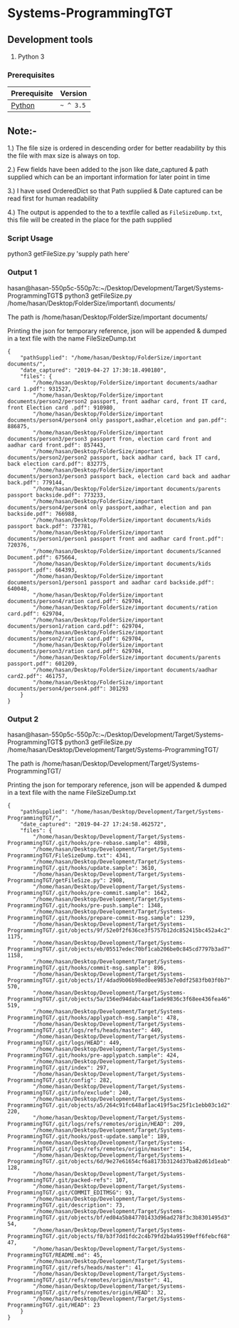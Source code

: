 # Systems-ProgrammingTGT


## Development tools

1. Python 3


### Prerequisites

| Prerequisite                                                         | Version |
| ---------------------------------------------------------------------| ------- |
| [Python](https://www.python.org/ftp/python/3.7.3/Python-3.7.3.tar.xz)|`~ ^ 3.5`|


## Note:-

1.) The file size is ordered in descending order for better readability by this the file with max size is always on top.

2.) Few fields have been added to the json like date_captured & path supplied which can be an important information for later point in time

3.) I have used OrderedDict so that Path supplied & Date captured can be read first for human readability 

4.) The output is appended to the to a textfile called as `FileSizeDump.txt`, this file will be created in the place for the path supplied

### Script Usage
python3 getFileSize.py 'supply path here'


### Output 1


hasan@hasan-550p5c-550p7c:~/Desktop/Development/Target/Systems-ProgrammingTGT$ python3 getFileSize.py /home/hasan/Desktop/FolderSize/important\ documents/

The path is  /home/hasan/Desktop/FolderSize/important documents/

Printing the json for temporary reference, json will be appended & dumped in a text file with the name FileSizeDump.txt

```
{
    "pathSupplied": "/home/hasan/Desktop/FolderSize/important documents/",
    "date_captured": "2019-04-27 17:30:18.490180",
    "files": {
        "/home/hasan/Desktop/FolderSize/important documents/aadhar card 1.pdf": 931527,
        "/home/hasan/Desktop/FolderSize/important documents/person2/person2 passport, front aadhar card, front IT card, front Election card .pdf": 910980,
        "/home/hasan/Desktop/FolderSize/important documents/person4/person4 only passport,aadhar,elcetion and pan.pdf": 886875,
        "/home/hasan/Desktop/FolderSize/important documents/person3/person3 passport fron, election card front and aadhar card front.pdf": 857443,
        "/home/hasan/Desktop/FolderSize/important documents/person2/person2 passport, back aadhar card, back IT card, back election card.pdf": 832775,
        "/home/hasan/Desktop/FolderSize/important documents/person3/person3 passport back, election card back and aadhar back.pdf": 779144,
        "/home/hasan/Desktop/FolderSize/important documents/parents passport backside.pdf": 773233,
        "/home/hasan/Desktop/FolderSize/important documents/person4/person4 only passport,aadhar, election and pan backside.pdf": 766988,
        "/home/hasan/Desktop/FolderSize/important documents/kids passport back.pdf": 737781,
        "/home/hasan/Desktop/FolderSize/important documents/person1/person1 passport front and aadhar card front.pdf": 720376,
        "/home/hasan/Desktop/FolderSize/important documents/Scanned Document.pdf": 675664,
        "/home/hasan/Desktop/FolderSize/important documents/kids passport.pdf": 664393,
        "/home/hasan/Desktop/FolderSize/important documents/person1/person1 passport and aadhar card backside.pdf": 640048,
        "/home/hasan/Desktop/FolderSize/important documents/person4/ration card.pdf": 629704,
        "/home/hasan/Desktop/FolderSize/important documents/ration card.pdf": 629704,
        "/home/hasan/Desktop/FolderSize/important documents/person1/ration card.pdf": 629704,
        "/home/hasan/Desktop/FolderSize/important documents/person2/ration card.pdf": 629704,
        "/home/hasan/Desktop/FolderSize/important documents/person3/ration card.pdf": 629704,
        "/home/hasan/Desktop/FolderSize/important documents/parents passport.pdf": 601209,
        "/home/hasan/Desktop/FolderSize/important documents/aadhar card2.pdf": 461757,
        "/home/hasan/Desktop/FolderSize/important documents/person4/person4.pdf": 301293
    }
}
```


### Output 2

hasan@hasan-550p5c-550p7c:~/Desktop/Development/Target/Systems-ProgrammingTGT$ python3 getFileSize.py /home/hasan/Desktop/Development/Target/Systems-ProgrammingTGT/

The path is  /home/hasan/Desktop/Development/Target/Systems-ProgrammingTGT/

Printing the json for temporary reference, json will be appended & dumped in a text file with the name FileSizeDump.txt
```
{
    "pathSupplied": "/home/hasan/Desktop/Development/Target/Systems-ProgrammingTGT/",
    "date_captured": "2019-04-27 17:24:58.462572",
    "files": {
        "/home/hasan/Desktop/Development/Target/Systems-ProgrammingTGT/.git/hooks/pre-rebase.sample": 4898,
        "/home/hasan/Desktop/Development/Target/Systems-ProgrammingTGT/FileSizeDump.txt": 4341,
        "/home/hasan/Desktop/Development/Target/Systems-ProgrammingTGT/.git/hooks/update.sample": 3610,
        "/home/hasan/Desktop/Development/Target/Systems-ProgrammingTGT/getFileSize.py": 2908,
        "/home/hasan/Desktop/Development/Target/Systems-ProgrammingTGT/.git/hooks/pre-commit.sample": 1642,
        "/home/hasan/Desktop/Development/Target/Systems-ProgrammingTGT/.git/hooks/pre-push.sample": 1348,
        "/home/hasan/Desktop/Development/Target/Systems-ProgrammingTGT/.git/hooks/prepare-commit-msg.sample": 1239,
        "/home/hasan/Desktop/Development/Target/Systems-ProgrammingTGT/.git/objects/9f/52e0f2f636ce3f5757b12dc852415bc452a4c2": 1175,
        "/home/hasan/Desktop/Development/Target/Systems-ProgrammingTGT/.git/objects/eb/05517edec70bf1cab206be0c845cd7797b3ad7": 1158,
        "/home/hasan/Desktop/Development/Target/Systems-ProgrammingTGT/.git/hooks/commit-msg.sample": 896,
        "/home/hasan/Desktop/Development/Target/Systems-ProgrammingTGT/.git/objects/1f/4dad9b06b98ed0ee9853e7e0df2583fb03f0b7": 570,
        "/home/hasan/Desktop/Development/Target/Systems-ProgrammingTGT/.git/objects/5a/156ed94dabc4aaf1ade9836c3f68ee436fea46": 519,
        "/home/hasan/Desktop/Development/Target/Systems-ProgrammingTGT/.git/hooks/applypatch-msg.sample": 478,
        "/home/hasan/Desktop/Development/Target/Systems-ProgrammingTGT/.git/logs/refs/heads/master": 449,
        "/home/hasan/Desktop/Development/Target/Systems-ProgrammingTGT/.git/logs/HEAD": 449,
        "/home/hasan/Desktop/Development/Target/Systems-ProgrammingTGT/.git/hooks/pre-applypatch.sample": 424,
        "/home/hasan/Desktop/Development/Target/Systems-ProgrammingTGT/.git/index": 297,
        "/home/hasan/Desktop/Development/Target/Systems-ProgrammingTGT/.git/config": 282,
        "/home/hasan/Desktop/Development/Target/Systems-ProgrammingTGT/.git/info/exclude": 240,
        "/home/hasan/Desktop/Development/Target/Systems-ProgrammingTGT/.git/objects/a5/264c91fc648af1ac419f5ac25f1c1ebb03c1d2": 220,
        "/home/hasan/Desktop/Development/Target/Systems-ProgrammingTGT/.git/logs/refs/remotes/origin/HEAD": 209,
        "/home/hasan/Desktop/Development/Target/Systems-ProgrammingTGT/.git/hooks/post-update.sample": 189,
        "/home/hasan/Desktop/Development/Target/Systems-ProgrammingTGT/.git/logs/refs/remotes/origin/master": 154,
        "/home/hasan/Desktop/Development/Target/Systems-ProgrammingTGT/.git/objects/6d/9e27e61654cf6a8173b3124d37ba82d61d1eab": 128,
        "/home/hasan/Desktop/Development/Target/Systems-ProgrammingTGT/.git/packed-refs": 107,
        "/home/hasan/Desktop/Development/Target/Systems-ProgrammingTGT/.git/COMMIT_EDITMSG": 93,
        "/home/hasan/Desktop/Development/Target/Systems-ProgrammingTGT/.git/description": 73,
        "/home/hasan/Desktop/Development/Target/Systems-ProgrammingTGT/.git/objects/bf/ed04a5b847701433d96ad278f3c3b8301495d3": 54,
        "/home/hasan/Desktop/Development/Target/Systems-ProgrammingTGT/.git/objects/f8/b3f7dd1fdc2c4b79fd2b4a95199eff6febcf68": 47,
        "/home/hasan/Desktop/Development/Target/Systems-ProgrammingTGT/README.md": 45,
        "/home/hasan/Desktop/Development/Target/Systems-ProgrammingTGT/.git/refs/heads/master": 41,
        "/home/hasan/Desktop/Development/Target/Systems-ProgrammingTGT/.git/refs/remotes/origin/master": 41,
        "/home/hasan/Desktop/Development/Target/Systems-ProgrammingTGT/.git/refs/remotes/origin/HEAD": 32,
        "/home/hasan/Desktop/Development/Target/Systems-ProgrammingTGT/.git/HEAD": 23
    }
}
```
